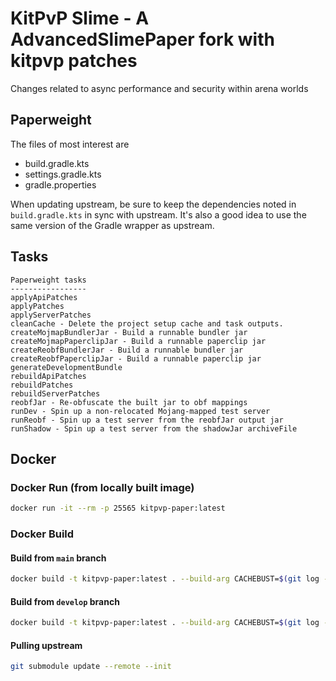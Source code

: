 # KitPvP Slime - A AdvancedSlimePaper fork with kitpvp patches
Changes related to async performance and security within arena worlds

## Paperweight

The files of most interest are
- build.gradle.kts
- settings.gradle.kts
- gradle.properties

When updating upstream, be sure to keep the dependencies noted in `build.gradle.kts` in sync with upstream.
It's also a good idea to use the same version of the Gradle wrapper as upstream.

## Tasks

```
Paperweight tasks
-----------------
applyApiPatches
applyPatches
applyServerPatches
cleanCache - Delete the project setup cache and task outputs.
createMojmapBundlerJar - Build a runnable bundler jar
createMojmapPaperclipJar - Build a runnable paperclip jar
createReobfBundlerJar - Build a runnable bundler jar
createReobfPaperclipJar - Build a runnable paperclip jar
generateDevelopmentBundle
rebuildApiPatches
rebuildPatches
rebuildServerPatches
reobfJar - Re-obfuscate the built jar to obf mappings
runDev - Spin up a non-relocated Mojang-mapped test server
runReobf - Spin up a test server from the reobfJar output jar
runShadow - Spin up a test server from the shadowJar archiveFile
```

## Docker

###  Docker Run (from locally built image)
```bash
docker run -it --rm -p 25565 kitpvp-paper:latest
```

### Docker Build

#### Build from `main` branch
```bash
docker build -t kitpvp-paper:latest . --build-arg CACHEBUST=$(git log -n 1 --pretty=format:"%H" origin/main)
```

#### Build from `develop` branch
```bash
docker build -t kitpvp-paper:latest . --build-arg CACHEBUST=$(git log -n 1 --pretty=format:"%H" origin/develop)
```

#### Pulling upstream
```bash
git submodule update --remote --init
```